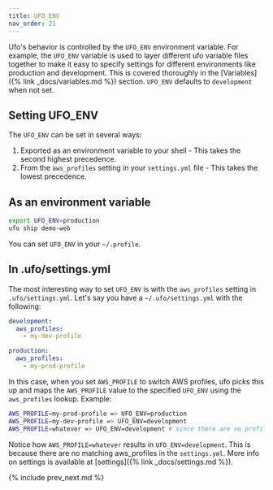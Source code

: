 ```yaml
---
title: UFO_ENV
nav_order: 21
---
```


Ufo's behavior is controlled by the `UFO_ENV` environment variable.  For example, the `UFO_ENV` variable is used to layer different ufo variable files together to make it easy to specify settings for different environments like production and development.  This is covered thoroughly in the [Variables]({% link _docs/variables.md %}) section.  `UFO_ENV` defaults to `development` when not set.

## Setting UFO_ENV

The `UFO_ENV` can be set in several ways:

1. Exported as an environment variable to your shell - This takes the second highest precedence.
2. From the `aws_profiles` setting in your `settings.yml` file - This takes the lowest precedence.

## As an environment variable

```sh
export UFO_ENV=production
ufo ship demo-web
```

You can set `UFO_ENV` in your `~/.profile`.

## In .ufo/settings.yml

The most interesting way to set `UFO_ENV` is with the `aws_profiles` setting in `.ufo/settings.yml`.  Let's say you have a `~/.ufo/settings.yml` with the following:

```yaml
development:
  aws_profiles:
    - my-dev-profile

production:
  aws_profiles:
    - my-prod-profile
```

In this case, when you set `AWS_PROFILE` to switch AWS profiles, ufo picks this up and maps the `AWS_PROFILE` value to the specified `UFO_ENV` using the `aws_profiles` lookup.  Example:

```sh
AWS_PROFILE=my-prod-profile => UFO_ENV=production
AWS_PROFILE=my-dev-profile => UFO_ENV=development
AWS_PROFILE=whatever => UFO_ENV=development # since there are no profiles that match
```

Notice how `AWS_PROFILE=whatever` results in `UFO_ENV=development`.  This is because there are no matching aws_profiles in the `settings.yml`.  More info on settings is available at [settings]({% link _docs/settings.md %}).

{% include prev_next.md %}
